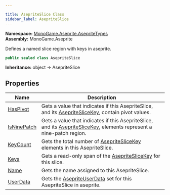 ```yaml
---

title: AsepriteSlice Class
sidebar_label: AsepriteSlice
---
```

**Namespace:** [MonoGame.Aseprite.AsepriteTypes](../)  
**Assembly:** MonoGame.Aseprite

Defines a named slice region with keys in aseprite.

```csharp
public sealed class AsepriteSlice
```

**Inheritance:** object → AsepriteSlice

## Properties

| Name                                     | Description                                                                                                                                           |
| ---------------------------------------- | ----------------------------------------------------------------------------------------------------------------------------------------------------- |
| [HasPivot](Properties/HasPivot)       | Gets a value that indicates if this AsepriteSlice, and its [AsepriteSliceKey](../AsepriteSliceKey/),  contain pivot values.                   |
| [IsNinePatch](Properties/IsNinePatch) | Gets a value that indicates if this AsepriteSlice, and its [AsepriteSliceKey](../AsepriteSliceKey/), elements represent a nine\-patch region. |
| [KeyCount](Properties/KeyCount)       | Gets the total number of [AsepriteSliceKey](../AsepriteSliceKey/) elements in this AsepriteSlice.                                             |
| [Keys](Properties/Keys)               | Gets a read\-only span of the [AsepriteSliceKey](../AsepriteSliceKey/) for this slice.                                                        |
| [Name](Properties/Name)               | Gets the name assigned to this AsepriteSlice.                                                                                                         |
| [UserData](Properties/UserData)       | Gets the [AsepriteUserData](../AsepriteUserData/) set for this AsepriteSlice in aseprite.                                                     |


